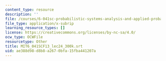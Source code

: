 ```yaml
---
content_type: resource
description: ''
file: /courses/6-041sc-probabilistic-systems-analysis-and-applied-probability-fall-2013/ae388d98d8b8a2670bfa15fba441207a_MIT6_041SCF13_lec24_300k.srt
file_type: application/x-subrip
learning_resource_types: []
license: https://creativecommons.org/licenses/by-nc-sa/4.0/
ocw_type: OCWFile
resourcetype: Other
title: MIT6_041SCF13_lec24_300k.srt
uid: ae388d98-d8b8-a267-0bfa-15fba441207a
---
```

